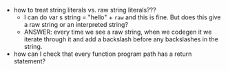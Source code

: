 
- how to treat string literals vs. raw string literals???
    - I can do var s string = "hello" + `raw` and this is fine. But does this give a raw string or an interpreted string?
    - ANSWER: every time we see a raw string, when we codegen it we iterate through it and add a backslash before any backslashes in the string.
- how can I check that every function program path has a return statement?
